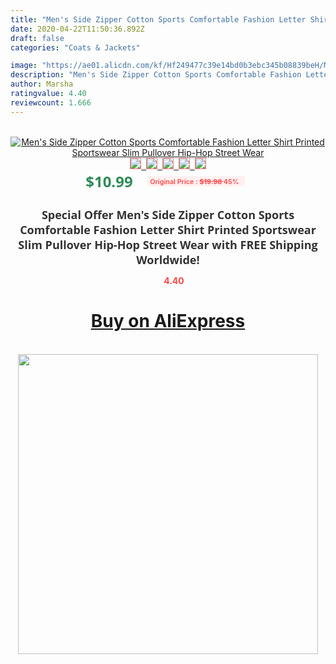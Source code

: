 ```yaml
---
title: "Men's Side Zipper Cotton Sports Comfortable Fashion Letter Shirt Printed Sportswear Slim Pullover Hip-Hop Street Wear"
date: 2020-04-22T11:50:36.892Z
draft: false
categories: "Coats & Jackets"

image: "https://ae01.alicdn.com/kf/Hf249477c39e14bd0b3ebc345b08839beH/Men-s-Side-Zipper-Cotton-Sports-Comfortable-Fashion-Letter-Shirt-Printed-Sportswear-Slim-Pullover-Hip-Hop.jpg"
description: "Men's Side Zipper Cotton Sports Comfortable Fashion Letter Shirt Printed Sportswear Slim Pullover Hip-Hop Street Wear"
author: Marsha
ratingvalue: 4.40
reviewcount: 1.666
---
```

<br>
<div style="text-align: center;">
<a href="https://s.click.aliexpress.com/e/_AALz53" target="_blank" rel="nofollow noopener noreferrer"><img alt="Men's Side Zipper Cotton Sports Comfortable Fashion Letter Shirt Printed Sportswear Slim Pullover Hip-Hop Street Wear" class="magnifier-image" src="https://ae01.alicdn.com/kf/Hf249477c39e14bd0b3ebc345b08839beH/Men-s-Side-Zipper-Cotton-Sports-Comfortable-Fashion-Letter-Shirt-Printed-Sportswear-Slim-Pullover-Hip-Hop.jpg_640x640.jpg">
<br>
<img style="border:1px solid salmon" src="https://ae01.alicdn.com/kf/Hf249477c39e14bd0b3ebc345b08839beH/Men-s-Side-Zipper-Cotton-Sports-Comfortable-Fashion-Letter-Shirt-Printed-Sportswear-Slim-Pullover-Hip-Hop.jpg_120x120.jpg">&nbsp;&nbsp;<img style="border:1px solid salmon" src="https://ae01.alicdn.com/kf/H75d6832491d144d7a2f1cf56b230571aM/Men-s-Side-Zipper-Cotton-Sports-Comfortable-Fashion-Letter-Shirt-Printed-Sportswear-Slim-Pullover-Hip-Hop.jpg_120x120.jpg">&nbsp;&nbsp;<img style="border:1px solid salmon" src="https://ae01.alicdn.com/kf/He9cddfd82f5840a7ac87ecd87fa2c35cb/Men-s-Side-Zipper-Cotton-Sports-Comfortable-Fashion-Letter-Shirt-Printed-Sportswear-Slim-Pullover-Hip-Hop.jpg_120x120.jpg">&nbsp;&nbsp;<img style="border:1px solid salmon" src="https://ae01.alicdn.com/kf/H9b41c003cc5d437ba5a15f9c4ff6cea4d/Men-s-Side-Zipper-Cotton-Sports-Comfortable-Fashion-Letter-Shirt-Printed-Sportswear-Slim-Pullover-Hip-Hop.jpg_120x120.jpg">&nbsp;&nbsp;<img style="border:1px solid salmon" src="https://ae01.alicdn.com/kf/He309b197e4c8424a88e9f0ab23b751f5X/Men-s-Side-Zipper-Cotton-Sports-Comfortable-Fashion-Letter-Shirt-Printed-Sportswear-Slim-Pullover-Hip-Hop.jpg_120x120.jpg"></a></div><br0>
<div style="text-align: center;"><span style="background-color: white; border: 0px; box-sizing: border-box; color: seagreen; display: inline-block; font-family: &quot;open sans&quot; , &quot;arial&quot; , &quot;helvetica&quot; , sans-serif , &quot;heiti&quot;; font-size: 24px; font-stretch: inherit; font-weight: 700; line-height: inherit; margin: 0px 10px 0px 0px; padding: 0px; vertical-align: middle;">$10.99 </span>
<span style="background: rgb(255 , 241 , 241); border-radius: 3px; border: 0px; box-sizing: border-box; color: #ff4747; display: inline-block; font-family: inherit; font-size: 12px; font-stretch: inherit; font-style: inherit; font-variant: inherit; font-weight: 600; line-height: inherit; margin: 0px; padding: 2px 5px; transform: scale(0.9); vertical-align: middle;">Original Price : <b style="text-decoration: line-through;">$19.98 </b> 45%&nbsp;&nbsp;</span></div>
<h1 style="color: #333333; display: inline-block; font-family: &quot;open sans&quot; , &quot;arial&quot; , &quot;helvetica&quot; , sans-serif , &quot;heiti&quot;; font-size: 18px; font-stretch: inherit; font-weight: 700; text-align: center;">Special Offer Men's Side Zipper Cotton Sports Comfortable Fashion Letter Shirt Printed Sportswear Slim Pullover Hip-Hop Street Wear with FREE Shipping Worldwide!</h1>
<div style="color: #ff4747; text-align: center;">
<img src="https://4.bp.blogspot.com/-M0ZcTcb-5uY/XleCXlxnR4I/AAAAAAAAAEc/OrjgMkXV1oMQFaCRZj5HQwOCBcu3w1FegCPcBGAYYCw/s1600/star.png" style="height: 15px;">&nbsp;<b>4.40</b></div>
<div class="button_cont" align="center"><a class="buynow_a" href="https://s.click.aliexpress.com/e/_AALz53" target="_blank" rel="nofollow noopener noreferrer"><H1>Buy on AliExpress</H1></a></div><br>
<div class="separator" style="clear: both; text-align: center;">
<img src="https://lh3.googleusercontent.com/-pTy5HemUv9M/XlePHvY0dAI/AAAAAAAAAE4/0nX5iRUoIWY8eMW9Dpxeirr157OZliDIgCLcBGAsYHQ/s1600/badge.gif" width="480">
</div>
